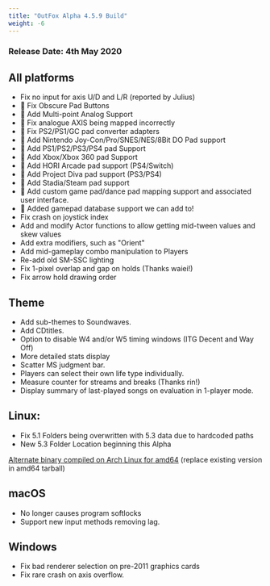 ```yaml
---
title: "OutFox Alpha 4.5.9 Build"
weight: -6
---
```

### Release Date: 4th May 2020

All platforms
-------------

*   Fix no input for axis U/D and L/R (reported by Julius)
*   🐲 Fix Obscure Pad Buttons
*   🐲 Add Multi-point Analog Support
*   🐲 Fix analogue AXIS being mapped incorrectly
*   🐲 Fix PS2/PS1/GC pad converter adapters
*   🐲 Add Nintendo Joy-Con/Pro/SNES/NES/8Bit DO Pad support
*   🐲 Add PS1/PS2/PS3/PS4 pad Support
*   🐲 Add Xbox/Xbox 360 pad Support
*   🐲 Add HORI Arcade pad support (PS4/Switch)
*   🐲 Add Project Diva pad support (PS3/PS4)
*   🐲 Add Stadia/Steam pad support
*   🐲 Add custom game pad/dance pad mapping support and associated user interface.
*   🐲 Added gamepad database support we can add to!
*   Fix crash on joystick index
*   Add and modify Actor functions to allow getting mid-tween values and skew values
*   Add extra modifiers, such as "Orient"
*   Add mid-gameplay combo manipulation to Players
*   Re-add old SM-SSC lighting
*   Fix 1-pixel overlap and gap on holds (Thanks waiei!)
*   Fix arrow hold drawing order

Theme
-----

*   Add sub-themes to Soundwaves.
*   Add CDtitles.
*   Option to disable W4 and/or W5 timing windows (ITG Decent and Way Off)
*   More detailed stats display
*   Scatter MS judgment bar.
*   Players can select their own life type individually.
*   Measure counter for streams and breaks (Thanks rin!)
*   Display summary of last-played songs on evaluation in 1-player mode.

Linux:
------

*   Fix 5.1 Folders being overwritten with 5.3 data due to hardcoded paths
*   New 5.3 Folder Location beginning this Alpha

[Alternate binary compiled on Arch Linux for amd64](https://www.dropbox.com/s/x5wu4r9wwxhniv2/StepMania-Outfox-Alpha-4.5-arch-binary-amd64.tar.gz?dl=0) (replace existing version in amd64 tarball)

macOS
-----

*   No longer causes program softlocks
*   Support new input methods removing lag.

Windows
-------

*   Fix bad renderer selection on pre-2011 graphics cards
*   Fix rare crash on axis overflow.